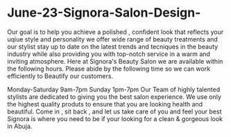 # June-23-Signora-Salon-Design-
Our goal is to help you achieve a polished , confident look that reflects your uqiue style and personality we offer wide range of beauty treatments and our stylist stay up to date on the latest trends and tecniques in the beauty industry while also providing you with top-notch service in a warm and inviting atmosphere.
Here at Signora's Beauty Salon we are available within the following hours. Please abide by the following time so we can work efficiently to Beautify our customers.

Monday-Saturday 9am-7pm
Sunday 1pm-7pm
Our Team of highly talented stylists are dedicated to giving you the best salon experience. We use only the highest quality produts to ensure that you are looking health and beautiful.
Come in , sit back , and let us take care of you and feel your best
Signora is where you need to be if your looking for a clean & gorgeous look in Abuja.
